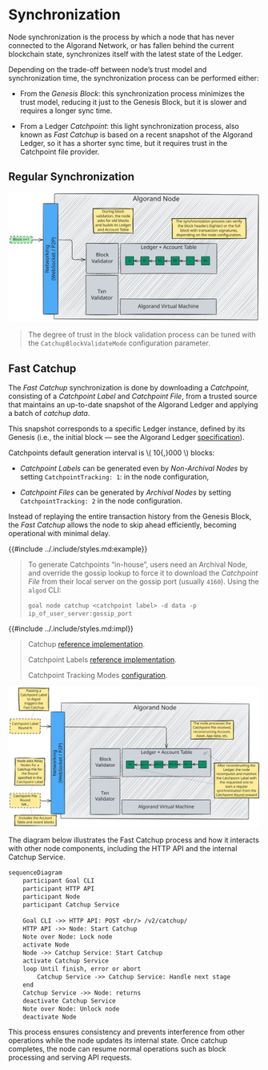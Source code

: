 # Synchronization

Node synchronization is the process by which a node that has never connected to
the Algorand Network, or has fallen behind the current blockchain state, synchronizes
itself with the latest state of the Ledger.

Depending on the trade-off between node’s trust model and synchronization time, the
synchronization process can be performed either:

- From the _Genesis Block_: this synchronization process minimizes the trust model,
reducing it just to the Genesis Block, but it is slower and requires a longer sync time.

- From a Ledger _Catchpoint_: this light synchronization process, also known as _Fast
Catchup_ is based on a recent snapshot of the Algorand Ledger, so it has a shorter
sync time, but it requires trust in the Catchpoint file provider.

## Regular Synchronization

![Node Synchronization](../images/node-sync.svg "Node Synchronization")

> The degree of trust in the block validation process can be tuned with the `CatchupBlockValidateMode`
> configuration parameter.

## Fast Catchup

The _Fast Catchup_ synchronization is done by downloading a _Catchpoint_, consisting
of a _Catchpoint Label_ and _Catchpoint File_, from a trusted source that maintains
an up-to-date snapshot of the Algorand Ledger and applying a batch of _catchup data_.

This snapshot corresponds to a specific Ledger instance, defined by its Genesis
(i.e., the initial block — see the Algorand Ledger [specification](../ledger/ledger-overview.md)).

Catchpoints default generation interval is \\( 10{,}000 \\) blocks:

- _Catchpoint Labels_ can be generated even by _Non-Archival Nodes_ by setting `CatchpointTracking: 1`:
in the node configuration,

- _Catchpoint Files_ can be generated by _Archival Nodes_ by setting `CatchpointTracking: 2`
in the node configuration.

Instead of replaying the entire transaction history from the Genesis Block, the _Fast
Catchup_ allows the node to skip ahead efficiently, becoming operational with minimal
delay.

{{#include ../.include/styles.md:example}}
> To generate Catchpoints “in-house”, users need an Archival Node, and override
> the gossip lookup to force it to download the _Catchpoint File_ from their local
> server on the gossip port (usually `4160`). Using the `algod` CLI:
>
> ```shell
> goal node catchup <catchpoint label> -d data -p ip_of_user_server:gossip_port
> ```

{{#include ../.include/styles.md:impl}}
> Catchup [reference implementation](https://github.com/algorand/go-algorand/tree/98ac36a21232294ae984077665fbfb92940f87da/catchup).
>
> Catchpoint Labels [reference implementation](https://github.com/algorand/go-algorand/blob/98ac36a21232294ae984077665fbfb92940f87da/ledger/ledgercore/catchpointlabel.go).
>
> Catchpoint Tracking Modes [configuration](https://github.com/algorand/go-algorand/blob/02266d7f98e47873b01086d309d1a934a445595f/config/config.go#L97).

![Node Fast Catchup](../images/node-fast-catchup.svg "Node Fast Catchup")

The diagram below illustrates the Fast Catchup process and how it interacts with
other node components, including the HTTP API and the internal Catchup Service.

```mermaid
sequenceDiagram
    participant Goal CLI
    participant HTTP API
    participant Node
    participant Catchup Service

    Goal CLI ->> HTTP API: POST <br/> /v2/catchup/
    HTTP API ->> Node: Start Catchup
    Note over Node: Lock node
    activate Node
    Node ->> Catchup Service: Start Catchup
    activate Catchup Service
    loop Until finish, error or abort
        Catchup Service ->> Catchup Service: Handle next stage
    end
    Catchup Service ->> Node: returns
    deactivate Catchup Service
    Note over Node: Unlock node
    deactivate Node
```

This process ensures consistency and prevents interference from other operations
while the node updates its internal state. Once catchup completes, the node can
resume normal operations such as block processing and serving API requests.